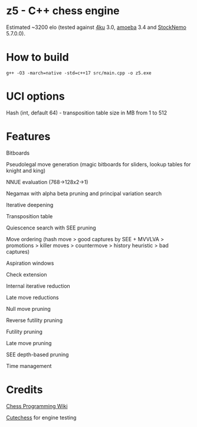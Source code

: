 # z5 - C++ chess engine

Estimated ~3200 elo (tested against [4ku](https://github.com/kz04px/4ku) 3.0, [amoeba](https://github.com/abulmo/amoeba) 3.4 and [StockNemo](https://github.com/TheBlackPlague/StockNemo) 5.7.0.0).

# How to build

```g++ -O3 -march=native -std=c++17 src/main.cpp -o z5.exe```

# UCI options

Hash (int, default 64) - transposition table size in MB from 1 to 512

# Features

Bitboards

Pseudolegal move generation (magic bitboards for sliders, lookup tables for knight and king)

NNUE evaluation (768->128x2->1)

Negamax with alpha beta pruning and principal variation search

Iterative deepening

Transposition table

Quiescence search with SEE pruning

Move ordering (hash move > good captures by SEE + MVVLVA > promotions > killer moves > countermove > history heuristic > bad captures)

Aspiration windows

Check extension

Internal iterative reduction

Late move reductions

Null move pruning

Reverse futility pruning

Futility pruning

Late move pruning

SEE depth-based pruning

Time management

# Credits

[Chess Programming Wiki](https://www.chessprogramming.org/)

[Cutechess](https://github.com/cutechess/cutechess) for engine testing
